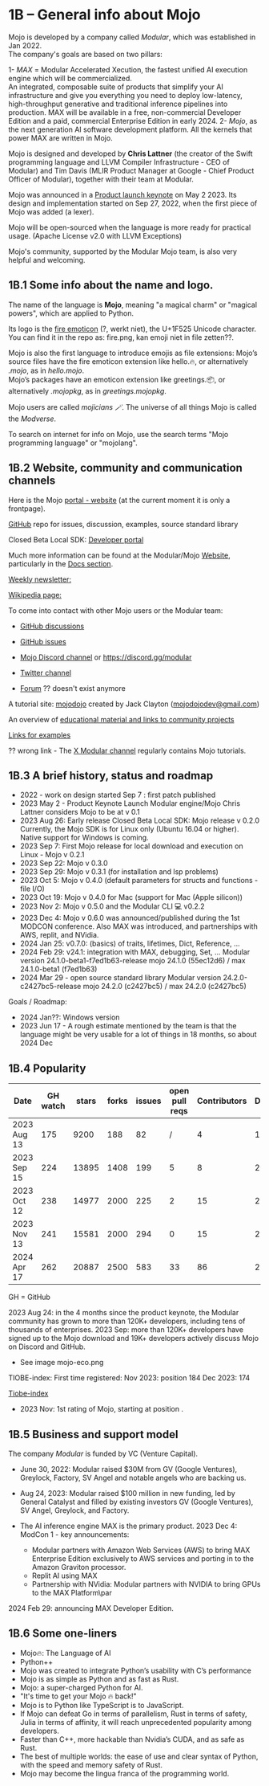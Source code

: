 # 1B – General info about Mojo
Mojo is developed by a company called *Modular*, which was established in Jan 2022.    
The company's goals are based on two pillars:  

1- *MAX* =  Modular Accelerated Xecution, the fastest unified AI execution engine which will be commercialized.   
 An integrated, composable suite of products that simplify your AI infrastructure and give you everything you need to deploy low-latency, high-throughput generative and traditional inference pipelines into production. MAX will be available in a free, non-commercial Developer Edition and a paid, commercial Enterprise Edition in early 2024.
2- *Mojo*, as the next generation AI software development platform. All the kernels that power MAX are written in Mojo.

Mojo is designed and developed by **Chris Lattner** (the creator of the Swift programming language and LLVM Compiler Infrastructure - CEO of Modular) and Tim Davis (MLIR Product Manager at Google - Chief Product Officer of Modular), together with their team at Modular.

Mojo was announced in a [Product launch keynote](https://www.youtube.com/watch?v=-3Kf2ZZU-dg&t=0s) on May 2 2023.
Its design and implementation started on Sep 27, 2022, when the first piece of Mojo was added (a lexer).

Mojo will be open-sourced when the language is more ready for practical usage. (Apache License v2.0 with LLVM Exceptions) 

Mojo's community, supported by the Modular Mojo team, is also very helpful and welcoming.


## 1B.1 Some info about the name and logo.
The name of the language is **Mojo**, meaning "a magical charm" or "magical powers", which are applied to Python. 

Its logo is the [fire emoticon](https://emojipedia.org/fire) (?, werkt niet), the U+1F525 Unicode character. You can find it in the repo as: fire.png, kan emoji niet in file zetten??.

Mojo is also the first language to introduce emojis as file extensions:
Mojo’s source files have the fire emoticon extension like hello.🔥, or alternatively *.mojo*, as in *hello.mojo*.  
Mojo’s packages have an emoticon extension like greetings.📦, or alternatively *.mojopkg*, as in *greetings.mojopkg*.  

Mojo users are called *mojicians 🪄*.
The universe of all things Mojo is called the *Modverse*.

To search on internet for info on Mojo, use the search terms  "Mojo programming language" or "mojolang". 

## 1B.2 Website, community and communication channels
Here is the Mojo [portal - website](https://mojolang.org/) (at the current moment it is only a frontpage).

[GitHub](https://github.com/modularml/mojo) repo for issues, discussion, examples, source standard library

Closed Beta Local SDK:
[Developer portal](https://developer.modular.com)

Much more information can be found at the Modular/Mojo [Website](https://www.modular.com/mojo), particularly in the [Docs section](https://docs.modular.com/mojo/).

[Weekly newsletter:](https://www.modular.com/newsletters/)

[Wikipedia page:](https://en.wikipedia.org/wiki/Mojo_(programming_language))

To come into contact with other Mojo users or the Modular team: 
* [GitHub discussions](https://github.com/modularml/mojo/discussions)
* [GitHub issues](https://github.com/modularml/mojo/issues)

* [Mojo Discord channel](https://discord.com/invite/modular) or https://discord.gg/modular
* [Twitter channel](https://twitter.com/modular_ai)
* [Forum](https://mojo-forum.com/) ?? doesn't exist anymore

A tutorial site:   [mojodojo](https://mojodojo.dev/) created by Jack Clayton (mojodojodev@gmail.com)

An overview of [educational material and links to community projects](https://github.com/mojicians/awesome-mojo)

[Links for examples](https://github.com/modularml/devrel-extras/tree/main/blogs/)

?? wrong link - The [X Modular channel](https://twitter.com/modular_ai) regularly contains Mojo tutorials.


## 1B.3 A brief history, status and roadmap 
* 2022 - work on design started
    Sep 7 : first patch published
* 2023 May 2 - Product Keynote Launch Modular engine/Mojo
    Chris Lattner considers Mojo to be at v 0.1
* 2023 Aug 26: Early release Closed Beta Local SDK: Mojo release v 0.2.0
Currently, the Mojo SDK is for Linux only (Ubuntu 16.04 or higher). Native support for Windows is coming.
* 2023 Sep 7: First Mojo release for local download and execution on Linux - Mojo v 0.2.1 
* 2023 Sep 22: Mojo v 0.3.0
* 2023 Sep 29: Mojo v 0.3.1 (for installation and lsp problems)
* 2023 Oct 5:  Mojo v 0.4.0 (default parameters for structs and functions - file I/O)
* 2023 Oct 19: Mojo v 0.4.0 for Mac (support for Mac (Apple silicon))
* 2023 Nov 2:  Mojo v 0.5.0 and the Modular CLI 💻  v0.2.2
* 2023 Dec 4:  Mojo v 0.6.0 was announced/published during the 1st MODCON conference. Also MAX was introduced, and partnerships with AWS, replit, and NVidia.
* 2024 Jan 25: v0.7.0: (basics) of traits, lifetimes, Dict, Reference, ...
* 2024 Feb 29: v24.1: integration with MAX, debugging, Set, ...
    Modular version 24.1.0-beta1-f7ed1b63-release
    mojo 24.1.0 (55ec12d6) / max 24.1.0-beta1 (f7ed1b63)
* 2024 Mar 29 - open source standard library
    Modular version 24.2.0-c2427bc5-release
    mojo 24.2.0 (c2427bc5) / max 24.2.0 (c2427bc5)

Goals / Roadmap:
* 2024 Jan??: Windows version
* 2023 Jun 17 - A rough estimate mentioned by the team is that the language might be very usable for a lot of things in 18 months, so about 2024 Dec


## 1B.4 Popularity

|  Date        | GH watch | stars | forks | issues | open pull reqs | Contributors | Discord | Twitter | 
|--------------|----------|-------|-------|--------|----------------|--------------|-------  |----------
| 2023 Aug 13  | 175      | 9200  |  188  |  82    |  /             |   4          |  18465  |   10400 | 
| 2023 Sep 15  | 224      | 13895 |  1408 |  199   |  5             |   8          |  20900  |   13100 | 
| 2023 Oct 12  | 238      | 14977 |  2000 |  225   |  2             |   15         |  22100  |   14100 | 
| 2023 Nov 13  | 241      | 15581 |  2000 |  294   |  0             |   15         |  21700  |   15000 | 
| 2024 Apr 17  | 262      | 20887 |  2500 |  583   |  33            |   86         |  21500  |   15000?? | 

GH = GitHub

2023 Aug 24: in the 4 months since the product keynote, the Modular community has grown to more than 120K+ developers, including tens of thousands of enterprises.
2023 Sep: more than 120K+ developers have signed up to the Mojo download and 19K+ developers actively discuss Mojo on Discord and GitHub.
* See image mojo-eco.png

TIOBE-index:
First time registered: Nov 2023: position 184 
                       Dec 2023: 174

[Tiobe-index](https://www.tiobe.com/tiobe-index/)
* 2023 Nov: 1st rating of Mojo, starting at position  .

## 1B.5 Business and support model
The company *Modular* is funded by VC (Venture Capital).  
* June 30, 2022: Modular raised $30M from GV (Google Ventures), Greylock, Factory, SV Angel and notable angels who are backing us.    
* Aug 24, 2023: Modular raised $100 million in new funding, led by General Catalyst and filled by existing investors GV (Google Ventures), SV Angel, Greylock, and Factory.   

* The AI inference engine MAX is the primary product.
2023 Dec 4: ModCon 1 - key announcements:
    * Modular partners with Amazon Web Services (AWS) to bring MAX Enterprise Edition exclusively to AWS services and porting in to the Amazon Graviton processor.
    * Replit AI using MAX
    * Partnership with NVidia: Modular partners with NVIDIA to bring GPUs to the MAX Platform\par

2024 Feb 29: announcing MAX Developer Edition.


## 1B.6 Some one-liners
* Mojo🔥: The Language of AI
* Python++
* Mojo was created to integrate Python’s usability with C’s performance
* Mojo is as simple as Python and as fast as Rust.
* Mojo: a super-charged Python for AI.
* "It's time to get your Mojo 🔥 back!"
* Mojo is to Python like TypeScript is to JavaScript.
* If Mojo can defeat Go in terms of parallelism, Rust in terms of safety, Julia in terms of affinity, it will reach unprecedented popularity among developers.
* Faster than C++, more hackable than Nvidia’s CUDA, and as safe as Rust.
* The best of multiple worlds: the ease of use and clear syntax of Python, with the speed and memory safety of Rust.
* Mojo may become the lingua franca of the programming world.
